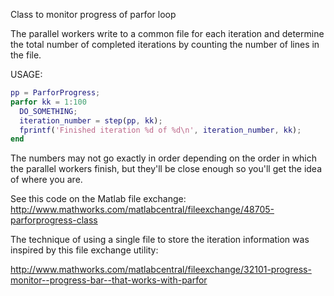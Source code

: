 Class to monitor progress of parfor loop

The parallel workers write to a common file for each iteration and determine the total number of completed iterations by counting the number of lines in the file.

USAGE:

```matlab
pp = ParforProgress;
parfor kk = 1:100
  DO_SOMETHING;
  iteration_number = step(pp, kk);
  fprintf('Finished iteration %d of %d\n', iteration_number, kk);
end
```

The numbers may not go exactly in order depending on the order in which the parallel workers finish, but they'll be close enough so you'll get the idea of where you are.

See this code on the Matlab file exchange: http://www.mathworks.com/matlabcentral/fileexchange/48705-parforprogress-class

The technique of using a single file to store the iteration information was inspired by this file exchange utility:

http://www.mathworks.com/matlabcentral/fileexchange/32101-progress-monitor--progress-bar--that-works-with-parfor

